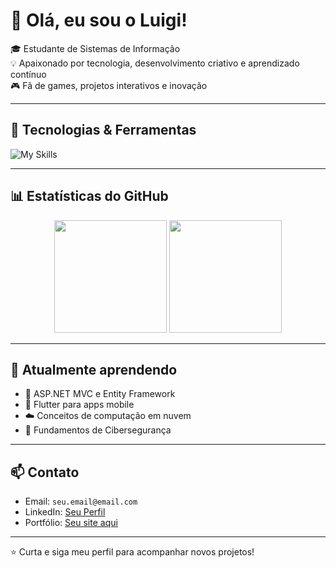 # 👋 Olá, eu sou o Luigi!

🎓 Estudante de Sistemas de Informação  
💡 Apaixonado por tecnologia, desenvolvimento criativo e aprendizado contínuo  
🎮 Fã de games, projetos interativos e inovação

---

## 🚀 Tecnologias & Ferramentas

![My Skills](https://skillicons.dev/icons?i=cs,java,py,js,html,css,bootstrap,react,,git,github,mysql,sqlserver,vscode)

---

## 📊 Estatísticas do GitHub

<div align="center">
  <img height="180em" src="https://github-readme-stats.vercel.app/api?username=Licciardi&show_icons=true&theme=github_dark&hide_border=true" />
  <img height="180em" src="https://github-readme-stats.vercel.app/api/top-langs/?username=Licciardi&layout=compact&langs_count=10&theme=github_dark&hide_border=true"/>
</div>

---

## 🧠 Atualmente aprendendo

- 🧩 ASP.NET MVC e Entity Framework
- 📱 Flutter para apps mobile
- ☁️ Conceitos de computação em nuvem
- 🔐 Fundamentos de Cibersegurança

---

## 📫 Contato

- Email: `seu.email@email.com`
- LinkedIn: [Seu Perfil](https://www.linkedin.com/in/seu-perfil)
- Portfólio: [Seu site aqui](https://seuportfolio.com)

---

⭐️ Curta e siga meu perfil para acompanhar novos projetos!

